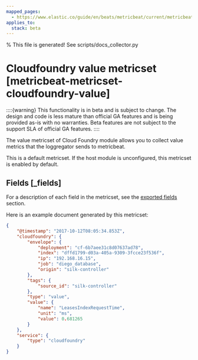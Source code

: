 ```yaml
---
mapped_pages:
  - https://www.elastic.co/guide/en/beats/metricbeat/current/metricbeat-metricset-cloudfoundry-value.html
applies_to:
  stack: beta
---
```


% This file is generated! See scripts/docs_collector.py

# Cloudfoundry value metricset [metricbeat-metricset-cloudfoundry-value]

::::{warning}
This functionality is in beta and is subject to change. The design and code is less mature than official GA features and is being provided as-is with no warranties. Beta features are not subject to the support SLA of official GA features.
::::


The value metricset of Cloud Foundry module allows you to collect value metrics that the loggregator sends to metricbeat.

This is a default metricset. If the host module is unconfigured, this metricset is enabled by default.

## Fields [_fields]

For a description of each field in the metricset, see the [exported fields](/reference/metricbeat/exported-fields-cloudfoundry.md) section.

Here is an example document generated by this metricset:

```json
{
    "@timestamp": "2017-10-12T08:05:34.853Z",
    "cloudfoundry": {
        "envelope": {
            "deployment": "cf-6b7aee31c8d07637ad78",
            "index": "dffd1799-d03a-405a-9309-3fcce23f536f",
            "ip": "192.168.16.15",
            "job": "diego_database",
            "origin": "silk-controller"
        },
        "tags": {
            "source_id": "silk-controller"
        },
        "type": "value",
        "value": {
            "name": "LeasesIndexRequestTime",
            "unit": "ms",
            "value": 0.681265
        }
    },
    "service": {
        "type": "cloudfoundry"
    }
}
```
